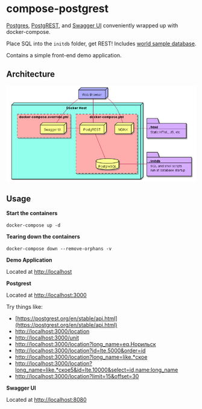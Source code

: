 compose-postgrest
=================

[Postgres](https://www.postgresql.org/), [PostgREST](https://github.com/begriffs/postgrest), and [Swagger UI](https://github.com/swagger-api/swagger-ui) conveniently wrapped up with docker-compose.

Place SQL into the `initdb` folder, get REST! 
Includes [world sample database](https://www.postgresql.org/ftp/projects/pgFoundry/dbsamples/world/).

Contains a simple front-end  demo application.

Architecture
------------

![Deployment Diagram](diagrams/deployment-diagram.png)

Usage
-----

**Start the containers**

`docker-compose up -d`

**Tearing down the containers**

`docker-compose down --remove-orphans -v`

**Demo Application**

Located at [http://localhost](http://localhost)

**Postgrest**

Located at [http://localhost:3000](http://localhost:3000)

Try things like:
* [https://postgrest.org/en/stable/api.html](https://postgrest.org/en/stable/api.html)  
* [http://localhost:3000/location](http://localhost:3000/location)
* [http://localhost:3000/unit](http://localhost:3000/unit)
* [http://localhost:3000/location?long_name=eq.Норильск](http://localhost:3000/location?long_name=eq.Норильск)
* [http://localhost:3000/location?id=lte.5000&order=id](http://localhost:3000/location?id=lte.5000&order=id)
* [http://localhost:3000/location?long_name=like.*ское](http://localhost:3000/location?long_name=like.*ское)
* [http://localhost:3000/location?long_name=like.*ское5&id=lte.10000&select=id,name:long_name](http://localhost:3000/location?long_name=like.*ское&id=lte.10000&select=id,name:long_name)
* [http://localhost:3000/location?limit=15&offset=30](http://localhost:3000/location?limit=15&offset=30)



**Swagger UI**

Located at [http://localhost:8080](http://localhost:8080)
